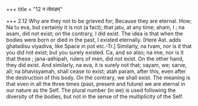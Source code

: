 +++
title = "12 न त्वेवाहम्"

+++
2.12 Why are they not to be grieved for; Because they are eternal. How;
Na tu eva, but certainly it is not (a fact); that jatu, at any time;
aham, I ; na asam, did not exist; on the contrary, I did exist. The idea
is that when the bodies were born or died in the past, I existed
eternally. \[Here Ast. adds ghatadisu viyadiva, like Space in pot
etc.-Tr.\] Similarly, na tvam, nor is it that you did not exist; but you
surely existed. Ca, and so also; na ime, nor is it that these ;
jana-adhipah, rulers of men, did not exist. On the other hand, they did
exist. And similarly, na eva, it is surely not that; vayam, we; sarve,
all; na bhavisyamah, shall cease to exist; atah param, after this, even
after the destruction of this body. On the contrary, we shall exist. The
meaning is that even in all the three times (past, present and future)
we are eternal in our nature as the Self. The plural number (in we) is
used following the diversity of the bodies, but not in the sense of the
multiplicity of the Self.
